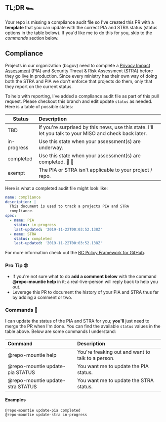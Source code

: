 ## TL;DR 🏎️

Your repo is missing a compliance audit file so I've created this PR with a **template** that you can update with the correct PIA and STRA status (status options in the table below). If you'd like me to do this for you, skip to the _commands_ section below.

## Compliance

Projects in our organization (bcgov) need to complete a [Privacy Impact Assessment][2] (PIA) and Security Threat & Risk Assessment (STRA) before they go live in production. Since every ministry has their own way of doing both the STRA and PIA we don't enforce that projects do them, only that they report on the current status.

To help with reporting, I've added a compliance audit file as part of this pull request. Please checkout this branch and edit update `status` as needed. Here is a table of possible states:

| Status      | Description                                                                                            |
| ----------- | :----------------------------------------------------------------------------------------------------- |
| TBD         | If you're surprised by this news, use this state. I'll let you talk to your MISO and check back later. |
| in-progress | Use this state when your assessment(s) are underway.                                                   |
| completed   | Use this state when your assessment(s) are completed. 🙌 🎉                                            |
| exempt      | The PIA or STRA isn't applicable to your project / repo.                                               |

Here is what a completed audit file might look like:

```yaml
name: compliance
description: |
  This document is used to track a projects PIA and STRA
  compliance.
spec:
  - name: PIA
    status: in-progress
    last-updated: '2019-11-22T00:03:52.138Z'
  - name: STRA
    status: completed
    last-updated: '2019-11-22T00:03:52.138Z'
```

For more information check out the [BC Policy Framework for GitHub][1].

### Pro Tip 🤓

- If you're not sure what to do **add a comment below** with the command **@repo-mountie help** in it; a real-live-person will reply back to help you out.
- Leverage this PR to document the history of your PIA and STRA thus far by adding a comment or two.

### Commands 🤖

I can update the status of the PIA and STRA for you; **you'll** just need to merge the PR when I'm done. You can find the available `status` values in the table above. Below are some commands I understand:

| Command                          | Description                                       |
| :------------------------------- | :------------------------------------------------ |
| @repo-mountie help               | You're freaking out and want to talk to a person. |
| @repo-mountie update-pia STATUS  | You want me to update the PIA status.             |
| @repo-mountie update-stra STATUS | You want me to update the STRA status.            |

#### Examples

```console
@repo-mountie update-pia completed
@repo-mountie update-stra in-progress
```

[1]: https://github.com/bcgov/BC-Policy-Framework-For-GitHub/tree/master/BC-Open-Source-Development-Employee-Guide
[2]: https://www2.gov.bc.ca/gov/content/governments/services-for-government/information-management-technology/privacy/privacy-impact-assessments
